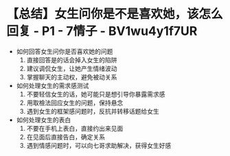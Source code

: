 # 【总结】女生问你是不是喜欢她，该怎么回复 - P1 - 7情子 - BV1wu4y1f7UR

-   如何回答女生问你是否喜欢她的问题
    1.  直接回答是的话会掉入女生的陷阱
    2.  建议调侃女生，让她产生情绪波动
    3.  掌握聊天的主动权，避免被动关系
-   如何处理女生的需求感测试
    1.  不要轻信女生的话，她可能只是想引导你暴露需求感
    2.  用取檢法回应女生的问题，保持悬念
    3.  遇到女生的框架感问题时，反抗并转移话题给女生
-   如何处理女生的表白
    1.  不要在手机上表白，直接约出来见面
    2.  在见面后直接告白，确定关系
    3.  遇到情感问题时，可以向七哥求助解决，获得女生好感